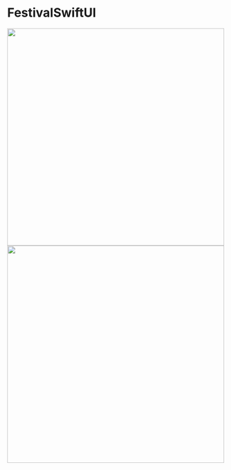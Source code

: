 # FestivalSwiftUI

<img src="https://github.com/golivera/FestivalSwiftUI/assets/1169005/7f62ac2e-97fd-4e5e-94b8-0107712b4118" width="500">
<img src="https://github.com/golivera/FestivalSwiftUI/assets/1169005/2eed7b07-8d56-49da-bc45-25f7991a1116" width="500">
